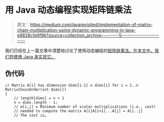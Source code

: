 # 用 Java 动态编程实现矩阵链乘法

> 原文：<https://medium.com/javarevisited/implementation-of-matrix-chain-multiplication-using-dynamic-programming-in-java-e8828c1e9f9b?source=collection_archive---------5----------------------->

我们已经在上一篇文章中清楚地讨论了使用动态编程的[矩阵链乘法。在本文中，我们将使用 Java 来实现它。](https://himnickson.medium.com/matrix-chain-multiplication-using-dynamic-programming-a-brief-explanation-with-an-example-c565aa21ebec)

## 伪代码

```
// Matrix A[i] has dimension dims[i-1] x dims[i] for i = 1..n
MatrixChainOrder(int dims[])
{
    // length[dims] = n + 1
    n = dims.length - 1;
    // m[i,j] = Minimum number of scalar multiplications (i.e., cost)
    // needed to compute the matrix A[i]A[i+1]...A[j] = A[i..j]
    // The cost is…
```